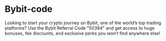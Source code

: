 # Bybit-code
Looking to start your crypto journey on Bybit, one of the world’s top trading platforms? Use the Bybit Referral Code "50394" and get access to huge bonuses, fee discounts, and exclusive perks you won’t find anywhere else!

